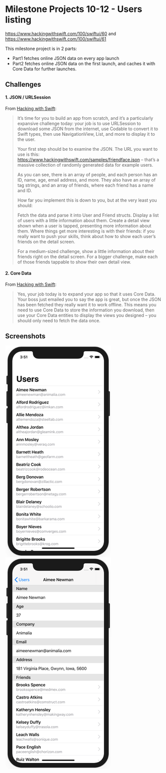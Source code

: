 # Milestone Projects 10-12 - Users listing

https://www.hackingwithswift.com/100/swiftui/60 and https://www.hackingwithswift.com/100/swiftui/61

This milestone project is in 2 parts:
- Part1 fetches online JSON data on every app launch
- Part2 fetches online JSON data on the first launch, and caches it with Core Data for further launches.

## Challenges

#### 1. JSON / URLSession

From [Hacking with Swift](https://www.hackingwithswift.com/guide/ios-swiftui/5/3/challenge):
>It’s time for you to build an app from scratch, and it’s a particularly expansive challenge today: your job is to use URLSession to download some JSON from the internet, use Codable to convert it to Swift types, then use NavigationView, List, and more to display it to the user.
>
>Your first step should be to examine the JSON. The URL you want to use is this: https://www.hackingwithswift.com/samples/friendface.json – that’s a massive collection of randomly generated data for example users.
>
>As you can see, there is an array of people, and each person has an ID, name, age, email address, and more. They also have an array of tag strings, and an array of friends, where each friend has a name and ID.
>
>How far you implement this is down to you, but at the very least you should:
>
>Fetch the data and parse it into User and Friend structs.
Display a list of users with a little information about them.
Create a detail view shown when a user is tapped, presenting more information about them.
Where things get more interesting is with their friends: if you really want to push your skills, think about how to show each user’s friends on the detail screen.
>
>For a medium-sized challenge, show a little information about their friends right on the detail screen. For a bigger challenge, make each of those friends tappable to show their own detail view.

#### 2. Core Data

From [Hacking with Swift](https://www.hackingwithswift.com/100/swiftui/61):
>Yes, your job today is to expand your app so that it uses Core Data. Your boss just emailed you to say the app is great, but once the JSON has been fetched they really want it to work offline. This means you need to use Core Data to store the information you download, then use your Core Data entities to display the views you designed – you should only need to fetch the data once.

## Screenshots

![screenshot1](screenshots/screen01.png)
![screenshot2](screenshots/screen02.png)
